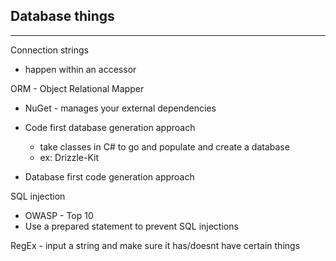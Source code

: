 Database things
---
___


Connection strings
- happen within an accessor 

ORM - Object Relational Mapper
- NuGet - manages your external dependencies 

- Code first database generation approach 
    - take classes in C# to go and populate and create a database
    - ex: Drizzle-Kit
- Database first code generation approach

SQL injection 
- OWASP - Top 10
- Use a prepared statement to prevent SQL injections

RegEx - input a string and make sure it has/doesnt have certain things

